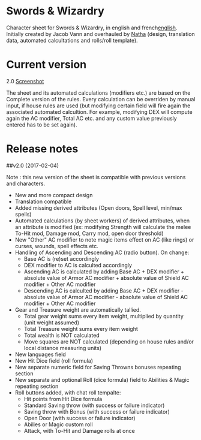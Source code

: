 # Swords & Wizardry

Character sheet for Swords & Wizardry, in english and french[english](http://barbariansoflemuria.webs.com/).
Initially created by Jacob Vann and overhauled by [Natha](https://github.com/NathaTerrien/roll20-wip/blob/master/README.md) (design, translation data, automated calcultations and rolls/roll template).

# Current version
2.0 [Screenshot](SWSheet.png)

The sheet and its automated calculations (modifiers etc.) are based on the Complete version of the rules.
Every calculation can be overriden by manual input, if house rules are used (but modifying certain field will fire again the associated automated calcultion. For example, modifying DEX will compute again the AC modifier, Total AC etc. and any custom value previously entered has to be set again).

# Release notes

##v2.0 (2017-02-04)

Note : this new version of the sheet is compatible with previous versions and characters.

* New and more compact design
* Translation compatible
* Added missing derived attributes (Open doors, Spell level, min/max spells)
* Automated calculations (by sheet workers) of derived attributes, when an attribute is modified (ex: modifying Strength will calculate the melee To-Hit mod, Damage mod, Carry mod, open door threshold)
* New "Other" AC modifier to note magic items effect on AC (like rings) or curses, wounds, spell effects etc.
* Handling of Ascending and Descending AC (radio button). On change: 
  * Base AC is (re)set accordingly
  * DEX modifier to AC is calculted accordingly
  * Ascending AC is calculated by adding Base AC + DEX modifier + absolute value of Armor AC modifier + absolute value of Shield AC modifier + Other AC modifier
  * Descending AC is calculted by adding Base AC + DEX modifier - absolute value of Armor AC modifier - absolute value of Shield AC modifier + Other AC modifier
* Gear and Treasure weight are automatically tallied. 
  * Total gear weight sums every item weight, multiplied by quantity (unit weight assumed)
  * Total Treasure weight sums every item weight
  * Total wealth is NOT calculated
  * Move squares are NOT calculated (depending on house rules and/or local distance measuring units)
* New languages field
* New Hit Dice field (roll formula)
* New separate numeric field for Saving Throwns bonuses repeating section
* New separate and optional Roll (dice formula) field to Abilities & Magic repeating section
* Roll buttons added, with chat roll tempalte:
  * Hit points from Hit Dice formula
  * Standard Saving throw (with success or failure indicator)
  * Saving throw with Bonus (with success or failure indicator)
  * Open Door (with success or failure indicator)
  * Abilies or Magic custom roll
  * Attack, with To-Hit and Damage rolls at once
